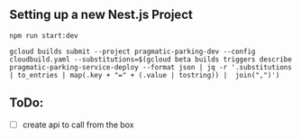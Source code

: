## Setting up a new Nest.js Project


```
npm run start:dev
```


```
gcloud builds submit --project pragmatic-parking-dev --config cloudbuild.yaml --substitutions=$(gcloud beta builds triggers describe pragmatic-parking-service-deploy --format json | jq -r '.substitutions | to_entries | map(.key + "=" + (.value | tostring)) |  join(",")')
```


## ToDo:
- [ ] create api to call from the box
